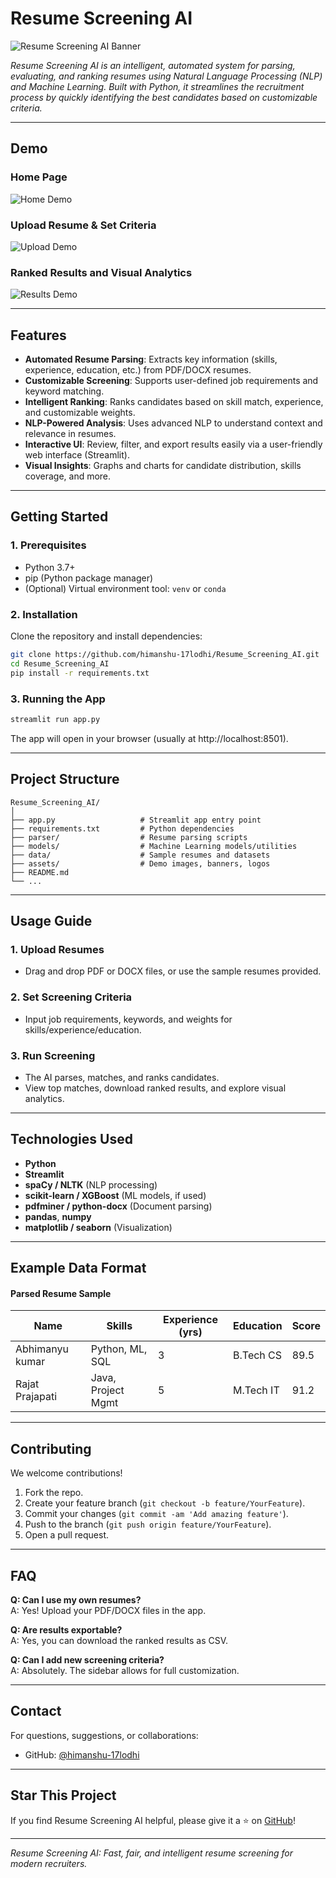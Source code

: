 # Resume Screening AI

![Resume Screening AI Banner](assets/resume_ai_banner.png)

_Resume Screening AI is an intelligent, automated system for parsing, evaluating, and ranking resumes using Natural Language Processing (NLP) and Machine Learning. Built with Python, it streamlines the recruitment process by quickly identifying the best candidates based on customizable criteria._

---

## Demo

### Home Page
![Home Demo](assets/demo_home.png)

### Upload Resume & Set Criteria
![Upload Demo](assets/demo_upload.png)

### Ranked Results and Visual Analytics
![Results Demo](assets/demo_results.png)

---

## Features

- **Automated Resume Parsing**: Extracts key information (skills, experience, education, etc.) from PDF/DOCX resumes.
- **Customizable Screening**: Supports user-defined job requirements and keyword matching.
- **Intelligent Ranking**: Ranks candidates based on skill match, experience, and customizable weights.
- **NLP-Powered Analysis**: Uses advanced NLP to understand context and relevance in resumes.
- **Interactive UI**: Review, filter, and export results easily via a user-friendly web interface (Streamlit).
- **Visual Insights**: Graphs and charts for candidate distribution, skills coverage, and more.

---

## Getting Started

### 1. Prerequisites

- Python 3.7+
- pip (Python package manager)
- (Optional) Virtual environment tool: `venv` or `conda`

### 2. Installation

Clone the repository and install dependencies:

```bash
git clone https://github.com/himanshu-17lodhi/Resume_Screening_AI.git
cd Resume_Screening_AI
pip install -r requirements.txt
```

### 3. Running the App

```bash
streamlit run app.py
```
The app will open in your browser (usually at http://localhost:8501).

---

## Project Structure

```
Resume_Screening_AI/
│
├── app.py                   # Streamlit app entry point
├── requirements.txt         # Python dependencies
├── parser/                  # Resume parsing scripts
├── models/                  # Machine Learning models/utilities
├── data/                    # Sample resumes and datasets
├── assets/                  # Demo images, banners, logos
├── README.md
└── ...
```

---

## Usage Guide

### 1. Upload Resumes

- Drag and drop PDF or DOCX files, or use the sample resumes provided.

### 2. Set Screening Criteria

- Input job requirements, keywords, and weights for skills/experience/education.

### 3. Run Screening

- The AI parses, matches, and ranks candidates.
- View top matches, download ranked results, and explore visual analytics.

---

## Technologies Used

- **Python**
- **Streamlit**
- **spaCy / NLTK** (NLP processing)
- **scikit-learn / XGBoost** (ML models, if used)
- **pdfminer / python-docx** (Document parsing)
- **pandas**, **numpy**
- **matplotlib / seaborn** (Visualization)

---

## Example Data Format

#### Parsed Resume Sample

| Name     | Skills                | Experience (yrs) | Education         | Score  |
|----------|-----------------------|------------------|-------------------|--------|
| Abhimanyu kumar    | Python, ML, SQL       | 3                | B.Tech CS         | 89.5   |
| Rajat Prajapati   | Java, Project Mgmt    | 5                | M.Tech IT         | 91.2   |

---

## Contributing

We welcome contributions!

1. Fork the repo.
2. Create your feature branch (`git checkout -b feature/YourFeature`).
3. Commit your changes (`git commit -am 'Add amazing feature'`).
4. Push to the branch (`git push origin feature/YourFeature`).
5. Open a pull request.

---

## FAQ

**Q: Can I use my own resumes?**  
A: Yes! Upload your PDF/DOCX files in the app.

**Q: Are results exportable?**  
A: Yes, you can download the ranked results as CSV.

**Q: Can I add new screening criteria?**  
A: Absolutely. The sidebar allows for full customization.

---

## Contact

For questions, suggestions, or collaborations:
- GitHub: [@himanshu-17lodhi](https://github.com/himanshu-17lodhi)

---

## Star This Project

If you find Resume Screening AI helpful, please give it a ⭐ on [GitHub](https://github.com/himanshu-17lodhi/Resume_Screening_AI)!

---

_Resume Screening AI: Fast, fair, and intelligent resume screening for modern recruiters._
